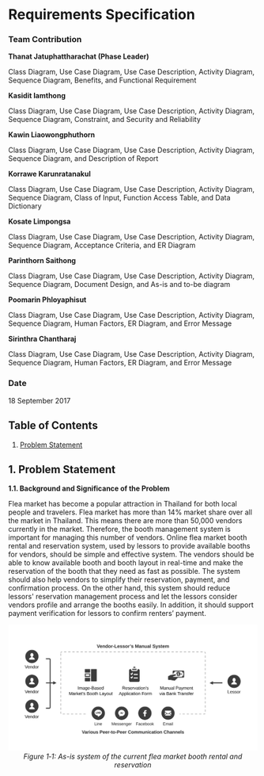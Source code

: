 # Requirements Specification

### Team Contribution
**Thanat Jatuphattharachat (Phase Leader)**

Class Diagram, Use Case Diagram, Use Case Description, Activity Diagram, Sequence Diagram, Benefits, and 
Functional Requirement 

**Kasidit Iamthong**

Class Diagram, Use Case Diagram, Use Case Description, Activity Diagram, Sequence Diagram, Constraint, and Security and Reliability

**Kawin Liaowongphuthorn**

Class Diagram, Use Case Diagram, Use Case Description, Activity Diagram, Sequence Diagram, and Description of Report

**Korrawe Karunratanakul**

Class Diagram, Use Case Diagram, Use Case Description, Activity Diagram, Sequence Diagram, Class of Input, Function Access Table, and Data Dictionary

**Kosate Limpongsa**

Class Diagram, Use Case Diagram, Use Case Description, Activity Diagram, Sequence Diagram, Acceptance Criteria, and ER Diagram

**Parinthorn Saithong**

Class Diagram, Use Case Diagram, Use Case Description, Activity Diagram, Sequence Diagram, Document Design, and As-is and to-be diagram

**Poomarin Phloyaphisut**

Class Diagram, Use Case Diagram, Use Case Description, Activity Diagram, Sequence Diagram, Human Factors, ER Diagram, and Error Message

**Sirinthra Chantharaj**

Class Diagram, Use Case Diagram, Use Case Description, Activity Diagram, Sequence Diagram, Human Factors, ER Diagram, and Error Message


### Date
18 September 2017

## Table of Contents

1. [Problem Statement](#1-problem-statement)

## 1. Problem Statement
**1.1. Background and Significance of the Problem**

Flea market has become a popular attraction in Thailand for both local people and travelers. Flea market has more than 14% market share over all the market in Thailand. This means there are more than 50,000 vendors currently in the market. Therefore, the booth management system is important for managing this number of vendors.
Online flea market booth rental and reservation system, used by lessors to provide available booths for vendors, should be simple and effective system. The vendors should be able to know available booth and booth layout in real-time and make the reservation of the booth that they need as fast as possible. The system should also help vendors to simplify their reservation, payment, and confirmation process. On the other hand, this system should reduce lessors' reservation management process and let the lessors consider vendors profile and arrange the booths easily. In addition, it should support payment verification for lessors to confirm renters’ payment. 

<p align="center">
<img src="./images/requirements-specification/as-is-system.png" width="700"/><br>
<i>Figure 1‑1: As-is system of the current flea market booth rental and reservation</i>
</p>
